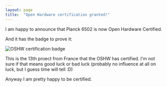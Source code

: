 ```yaml
---
layout: page
title:  "Open Hardware certification granted!"
---
```


I am happy to announce that Planck 6502 is now Open Hardware Certified.

And it has the badge to prove it:

![OSHW certification badge](/img/OSHW_mark_FR000013.png)

This is the 13th proect from France that the OSHW has certified. I'm not sure if that means good luck or bad luck (probably no influence at all on luck, but I guess time will tell :D)

Anyway I am pretty happy to be certified.